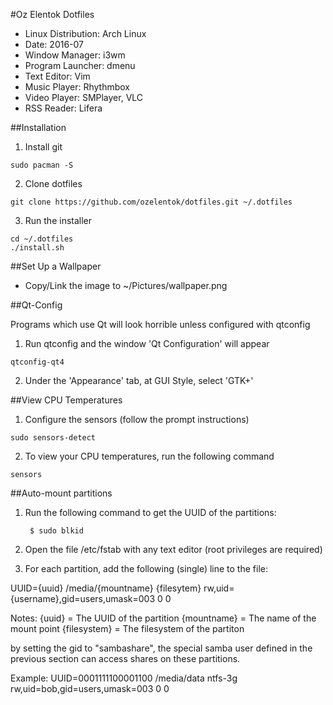 #Oz Elentok Dotfiles

- Linux Distribution: Arch Linux
- Date: 2016-07
- Window Manager: i3wm
- Program Launcher: dmenu
- Text Editor: Vim
- Music Player: Rhythmbox
- Video Player: SMPlayer, VLC
- RSS Reader: Lifera

##Installation

1. Install git 
```
sudo pacman -S
```
2. Clone dotfiles
```
git clone https://github.com/ozelentok/dotfiles.git ~/.dotfiles
```
3. Run the installer
```
cd ~/.dotfiles
./install.sh
```


##Set Up a Wallpaper

- Copy/Link the image to ~/Pictures/wallpaper.png

##Qt-Config

Programs which use Qt will look horrible unless configured with qtconfig

1. Run qtconfig and the window 'Qt Configuration' will appear
```
qtconfig-qt4
```
2. Under the 'Appearance' tab, at GUI Style, select 'GTK+'

##View CPU Temperatures

1. Configure the sensors (follow the prompt instructions)
```
sudo sensors-detect
```
2. To view your CPU temperatures, run the following command
```
sensors
```

##Auto-mount partitions

1. Run the following command to get the UUID of the partitions:

		$ sudo blkid

2. Open the file /etc/fstab with any text editor (root privileges are required)

3. For each partition, add the following (single) line to the file:

UUID={uuid} /media/{mountname} {filesytem} rw,uid={username},gid=users,umask=003 0 0

Notes:
{uuid} = The UUID of the partition
{mountname} = The name of the mount point
{filesystem} = The filesystem of the partiton

by setting the gid to "sambashare", the special samba user defined in the previous section can access shares on these partitions.

Example:
UUID=0001111100001100 /media/data ntfs-3g rw,uid=bob,gid=users,umask=003 0 0
